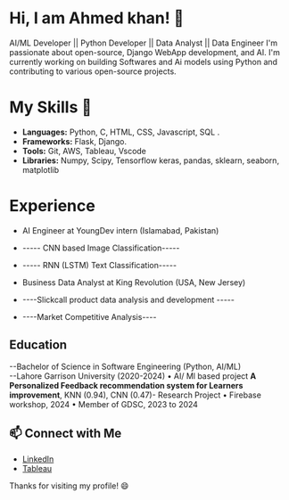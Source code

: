 # Hi, I am Ahmed khan!  👋

AI/ML Developer || Python Developer || Data Analyst || Data Engineer
I'm passionate about open-source, Django WebApp development, and AI. I'm currently working on building Softwares and Ai models using Python and contributing to various open-source projects.

# My Skills 🚀
- **Languages:**  Python, C, HTML, CSS, Javascript, SQL .
- **Frameworks:** Flask, Django.
- **Tools:** Git,  AWS, Tableau, Vscode
- **Libraries:** Numpy, Scipy, Tensorflow keras, pandas, sklearn, seaborn, matplotlib

# Experience
- AI Engineer at YoungDev intern  (Islamabad, Pakistan)
- ----- CNN based Image Classification-----
- ----- RNN (LSTM) Text Classification-----

- Business Data Analyst at King Revolution (USA, New Jersey)
- ----Slickcall product data analysis and development -----
- ----Market Competitive Analysis----

## Education
--Bachelor of Science in Software Engineering (Python, AI/ML)  
--Lahore Garrison University  (2020-2024)
•	AI/ Ml based project **A Personalized Feedback recommendation system for Learners improvement**, KNN (0.94), CNN (0.47)- Research Project
•	Firebase workshop, 2024
•	Member of GDSC, 2023 to 2024


## 📫 Connect with Me
- [LinkedIn](https://www.linkedin.com/in/ahmed-khan096/)
- [Tableau](https://public.tableau.com/app/profile/ahmed.hassan4738/vizzes)

Thanks for visiting my profile! 😄
